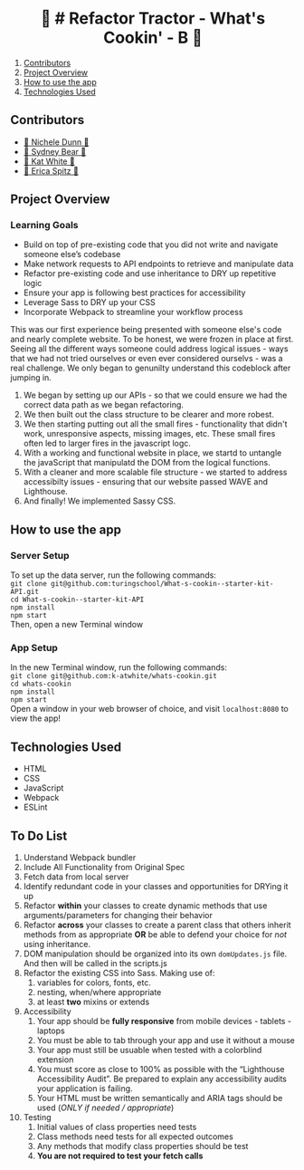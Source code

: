 <h1 align="center">🚜 # Refactor Tractor - What's Cookin' - B 🚜</h1>

<!-- <p align="center"><img src="ADD GIF HERE"></p>
 -->
 
1. [Contributors](https://github.com/sydnerd/Refactor-Tractor-Whats-Cookin/blob/main/README.md#contributors)
2. [Project Overview](https://github.com/sydnerd/Refactor-Tractor-Whats-Cookin/blob/main/README.md#project-overview)
4. [How to use the app](https://github.com/sydnerd/Refactor-Tractor-Whats-Cookin/blob/main/README.md#how-to-use-the-app)
5. [Technologies Used](https://github.com/sydnerd/Refactor-Tractor-Whats-Cookin/blob/main/README.md#technologies-used)


## Contributors
- [🥗 Nichele Dunn 🥗](https://github.com/nichelicorn)
- [🌮 Sydney Bear 🌮](https://github.com/sydnerd) 
- [🥗 Kat White 🥗](https://github.com/k-atwhite)
- [🍱 Erica Spitz 🍱](https://github.com/e-spitz)

## Project Overview
### Learning Goals
- Build on top of pre-existing code that you did not write and navigate someone else’s codebase
- Make network requests to API endpoints to retrieve and manipulate data
- Refactor pre-existing code and use inheritance to DRY up repetitive logic
- Ensure your app is following best practices for accessibility
- Leverage Sass to DRY up your CSS
- Incorporate Webpack to streamline your workflow process

This was our first experience being presented with someone else's code and nearly complete website. To be honest, we were frozen in place at first. Seeing all the different ways someone could address logical issues - ways that we had not tried ourselves or even ever considered ourselvs - was a real challenge. We only began to genunilty understand this codeblock after jumping in. 

1. We began by setting up our APIs - so that we could ensure we had the correct data path as we began refactoring.
2. We then built out the class structure to be clearer and more robest.
3. We then starting putting out all the small fires - functionality that didn't work, unresponsive aspects, missing images, etc. These small fires often led to larger fires in the javascript logc. 
4. With a working and functional website in place, we startd to untangle the javaScript that manipulatd the DOM from the logical functions. 
5. With a cleaner and more scalable file structure - we started to address accessibilty issues - ensuring that our website passed WAVE and Lighthouse. 
6. And finally! We implemented Sassy CSS. 


## How to use the app
### Server Setup
To set up the data server, run the following commands:  
`git clone git@github.com:turingschool/What-s-cookin--starter-kit-API.git`  
`cd What-s-cookin--starter-kit-API`  
`npm install`  
`npm start`  
Then, open a new Terminal window

### App Setup
In the new Terminal window, run the following commands:  
`git clone git@github.com:k-atwhite/whats-cookin.git`  
`cd whats-cookin`  
`npm install`  
`npm start`  
Open a window in your web browser of choice, and visit `localhost:8080` to view the app!


## Technologies Used
* HTML
* CSS
* JavaScript
* Webpack
* ESLint


## To Do List

1. Understand Webpack bundler
2. Include All Functionality from Original Spec
3. Fetch data from local server
4. Identify redundant code in your classes and opportunities for DRYing it up
5. Refactor **within** your classes to create dynamic methods that use arguments/parameters for changing their behavior
6. Refactor **across** your classes to create a parent class that others inherit methods from as appropriate **OR** be able to defend your choice for *not* using inheritance.
7. DOM manipulation should be organized into its own `domUpdates.js` file. And then will be called in the scripts.js
8. Refactor the existing CSS into Sass. Making use of:
   1. variables for colors, fonts, etc.
   2. nesting, when/where appropriate
   3. at least **two** mixins or extends
9. Accessibility
   1. Your app should be **fully responsive** from mobile devices - tablets - laptops
   2. You must be able to tab through your app and use it without a mouse
   3. Your app must still be usuable when tested with a colorblind extension
   4. You must score as close to 100% as possible with the “Lighthouse Accessibility Audit”. Be prepared to explain any accessibility audits your application is failing.
   5. Your HTML must be written semantically and ARIA tags should be used (*ONLY if needed / appropriate*)
10. Testing
    1. Initial values of class properties need tests
    2. Class methods need tests for all expected outcomes
    3. Any methods that modify class properties should be test
    4. **You are not required to test your fetch calls**



<!-- ### CSS (SCSS/SASS)

This project is setup to use SCSS/SASS files by default instead of your regular CSS files. Add your SCSS files in the `src/css` directory. There is a `base.scss` file already there, but you can change this file and add multiple SCSS files in this directory.

This might sound weird, but you need to `import` your SCSS files in the JavaScript entry file (`index.js`) for the styles to be applied to your HTML. The example `base.scss` file has already been imported in the JavaScript entry file as an example.


## Linting Your Code

Run the command in your terminal `npm run lint` to run the linter on your JavaScript code. There will be errors and warnings right from the start in this starter kit - the linter is still running successfully.

Your linter will look at the JavaScript files you have within the `src` directory and the `test` directory. 

## Webpack?

If you look in the `package.json` file, you'll see one of the library dependencies called `webpack`. If you're interested in learning more about what Webpack is and how it works behind the scenes, take a look through the [Webpack configuration documentation](https://webpack.js.org/concepts/).

## Deploying to GitHub Pages

_If you are finished with the functionality and testing of your project_, then you can consider deploying your project to the web! This way anyone can play it without cloning down your repo.

[GitHub Pages](https://pages.github.com/) is a great way to deploy your project to the web. Don't worry about this until your project is free of bugs and well tested!

If you _are_ done, you can follow [this procedure](./gh-pages-procedure.md) to get your project live on GitHub Pages. -->
